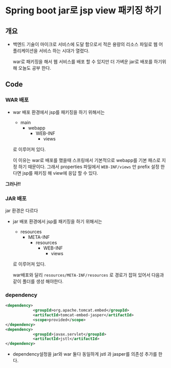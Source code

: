 # Spring boot jar로 jsp view 패키징 하기

## 개요

- 백엔드 기술이 마이크로 서비스에 도달 함으로서 적은 용량의 리소스 파일로 웹 어플리케이션을 서비스 하는 시대가 열렸다.

  war로 패키징을 해서 웹 서비스를 배포 할 수 있지만 더 가벼운 jar로 배포를 하기위해 오늘도 공부 한다.

## Code

### WAR 배포

- war 배포 환경에서 jsp를 패키징을 하기 위해서는 

  - main
    - webapp
      - WEB-INF
        - views

  로 이루어져 있다.

  이 이유는 war로 배포를 했을때 스프링에서 기본적으로 webapp를 기본 패스로 지정 하기 때문이다. 그래서 properties 파일에서 `WEB-INF/views` 만 prefix 설정 한다면 jsp를 패키징 해 view에 응답 할 수 있다.

**그러나!!**

### JAR 배포

jar 환경은 다르다

- jar 배포 환경에서 jsp를 패키징을 하기 위해서는 

  - resources
    - META-INF
      - resources
        - WEB-INF
          - views

  로 이루어져 있다.

  war배포와 달리 `resources/META-INF/resources` 로 경로가 잡혀 있어서 다음과 같이 폴더를 생성 해야한다.

### dependency

```xml
<dependency>
			<groupId>org.apache.tomcat.embed</groupId> 
			<artifactId>tomcat-embed-jasper</artifactId> 
			<scope>provided</scope> 
</dependency>
<dependency> 
			<groupId>javax.servlet</groupId> 
			<artifactId>jstl</artifactId> 
</dependency>
```

- dependency설청을 jar와 war 둘다 동일하게 jstl 과 jasper를 의존성 추가를 한다.